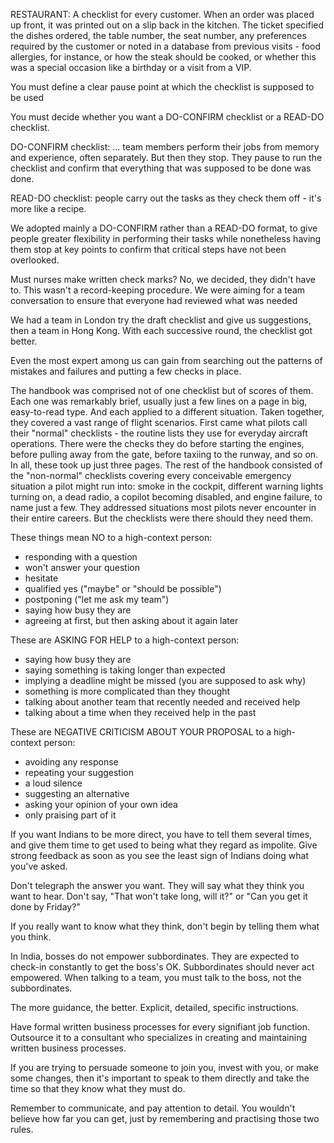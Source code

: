 
RESTAURANT: A checklist for every customer. When an order was placed up
front, it was printed out on a slip back in the kitchen. The ticket
specified the dishes ordered, the table number, the seat number, any
preferences required by the customer or noted in a database from
previous visits - food allergies, for instance, or how the steak should
be cooked, or whether this was a special occasion like a birthday or a
visit from a VIP.

You must define a clear pause point at which the checklist is supposed
to be used

You must decide whether you want a DO-CONFIRM checklist or a READ-DO
checklist.

DO-CONFIRM checklist:
… team members perform their jobs from memory and experience, often
separately. But then they stop.
They pause to run the checklist and confirm that everything that was
supposed to be done was done.

READ-DO checklist:
people carry out the tasks as they check them off - it's more like a recipe.

We adopted mainly a DO-CONFIRM rather than a READ-DO format, to give
people greater flexibility in performing their tasks while nonetheless
having them stop at key points to confirm that critical steps have not
been overlooked.

Must nurses make written check marks? No, we decided, they didn't have
to. This wasn't a record-keeping procedure. We were aiming for a team
conversation to ensure that everyone had reviewed what was needed

We had a team in London try the draft checklist and give us suggestions,
then a team in Hong Kong. With each successive round, the checklist got
better.

Even the most expert among us can gain from searching out the patterns
of mistakes and failures and putting a few checks in place.

The handbook was comprised not of one checklist but of scores of them.
Each one was remarkably brief, usually just a few lines on a page in
big, easy-to-read type. And each applied to a different situation. Taken
together, they covered a vast range of flight scenarios. First came what
pilots call their "normal" checklists - the routine lists they use for
everyday aircraft operations. There were the checks they do before
starting the engines, before pulling away from the gate, before taxiing
to the runway, and so on. In all, these took up just three pages. The
rest of the handbook consisted of the "non-normal" checklists covering
every conceivable emergency situation a pilot might run into: smoke in
the cockpit, different warning lights turning on, a dead radio, a
copilot becoming disabled, and engine failure, to name just a few. They
addressed situations most pilots never encounter in their entire
careers. But the checklists were there should they need them.

These things mean NO to a high-context person:
- responding with a question
- won't answer your question
- hesitate
- qualified yes ("maybe" or "should be possible")
- postponing ("let me ask my team")
- saying how busy they are
- agreeing at first, but then asking about it again later

These are ASKING FOR HELP to a high-context person:
- saying how busy they are
- saying something is taking longer than expected
- implying a deadline might be missed (you are supposed to ask why)
- something is more complicated than they thought
- talking about another team that recently needed and received help
- talking about a time when they received help in the past

These are NEGATIVE CRITICISM ABOUT YOUR PROPOSAL to a high-context person:
- avoiding any response
- repeating your suggestion
- a loud silence
- suggesting an alternative
- asking your opinion of your own idea
- only praising part of it

If you want Indians to be more direct, you have to tell them several
times, and give them time to get used to being what they regard as
impolite. Give strong feedback as soon as you see the least sign of
Indians doing what you've asked.

Don't telegraph the answer you want. They will say what they think you
want to hear. Don't say, "That won't take long, will it?" or "Can you
get it done by Friday?"

If you really want to know what they think, don't begin by telling them
what you think.

In India, bosses do not empower subbordinates. They are expected to check-in
constantly to get the boss's OK. Subbordinates should never act empowered.
When talking to a team, you must talk to the boss, not the subbordinates.

The more guidance, the better. Explicit, detailed, specific instructions.

Have formal written business processes for every signifiant job function. Outsource it to a consultant who specializes in creating and maintaining written business processes.

If you are trying to persuade someone to join you, invest with you, or make some changes, then it's important to speak to them directly and take the time so that they know what they must do.

Remember to communicate, and pay attention to detail. You wouldn't believe how far you can get, just by remembering and practising those two rules.
